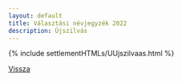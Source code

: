 ```yaml
---
layout: default
title: Választási névjegyzék 2022
description: Újszilvás
---
```


{% include settlementHTMLs/UUjszilvaas.html %}

[Vissza](../)